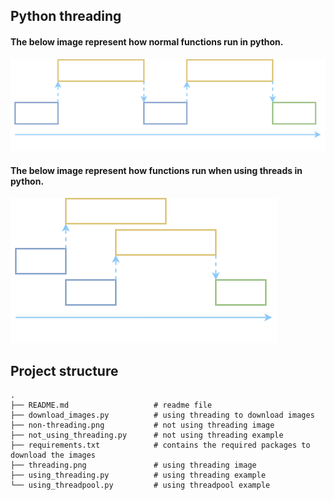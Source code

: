 ## Python threading

#### The below image represent how normal functions run in python.

![](non-threading.png)


#### The below image represent how functions run when using threads in python.


![](threading.png)


## Project structure

```
.
├── README.md                   # readme file
├── download_images.py          # using threading to download images
├── non-threading.png           # not using threading image
├── not_using_threading.py      # not using threading example
├── requirements.txt            # contains the required packages to download the images
├── threading.png               # using threading image
├── using_threading.py          # using threading example
└── using_threadpool.py         # using threadpool example
```
